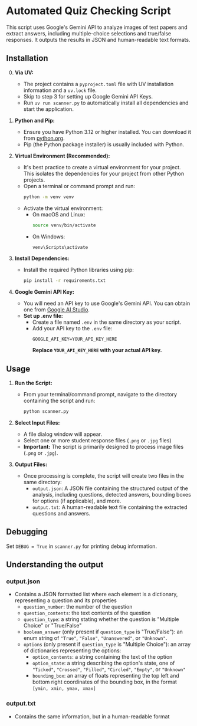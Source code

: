 # Automated Quiz Checking Script

This script uses Google's Gemini API to analyze images of test papers and extract answers, including multiple-choice selections and true/false responses. It outputs the results in JSON and human-readable text formats.

## Installation

0. **Via UV:**
   - The project contains a `pyproject.toml` file with UV installation information and a `uv.lock` file.
   - Skip to step 3 for setting up Google Gemini API Keys.
   - Run `uv run scanner.py` to automatically install all dependencies and start the application.

1. **Python and Pip:**
   - Ensure you have Python 3.12 or higher installed. You can download it from [python.org](https://www.python.org/downloads/).
   - Pip (the Python package installer) is usually included with Python.

2. **Virtual Environment (Recommended):**
   - It's best practice to create a virtual environment for your project. This isolates the dependencies for your project from other Python projects.
   - Open a terminal or command prompt and run:
      ```bash
      python -m venv venv
      ```
   - Activate the virtual environment:
     - On macOS and Linux:
       ```bash
       source venv/bin/activate
       ```
     - On Windows:
       ```bash
       venv\Scripts\activate
       ```

3. **Install Dependencies:**
   - Install the required Python libraries using pip:
     ```bash
     pip install -r requirements.txt
     ```

4. **Google Gemini API Key:**
   - You will need an API key to use Google's Gemini API. You can obtain one from [Google AI Studio](https://ai.google.dev/).
   - **Set up .env file:**
     - Create a file named `.env` in the same directory as your script.
     - Add your API key to the `.env` file:
        ```
        GOOGLE_API_KEY=YOUR_API_KEY_HERE
        ```
       **Replace `YOUR_API_KEY_HERE` with your actual API key.**

## Usage

1.  **Run the Script:**
    - From your terminal/command prompt, navigate to the directory containing the script and run:
        ```bash
        python scanner.py
        ```

2.  **Select Input Files:**
    - A file dialog window will appear.
    - Select one or more student response files (`.png` or `.jpg` files)
    - **Important:** The script is primarily designed to process image files (`.png` or `.jpg`).
  

3.  **Output Files:**
    - Once processing is complete, the script will create two files in the same directory:
        - `output.json`:  A JSON file containing the structured output of the analysis, including questions, detected answers, bounding boxes for options (if applicable), and more.
        - `output.txt`: A human-readable text file containing the extracted questions and answers.

## Debugging

Set `DEBUG = True` in `scanner.py` for printing debug information.

## Understanding the output

### output.json

- Contains a JSON formatted list where each element is a dictionary, representing a question and its properties
    - `question_number`: the number of the question
    - `question_contents`: the text contents of the question
    - `question_type`: a string stating whether the question is "Multiple Choice" or "True/False"
    - `boolean_answer` (only present if `question_type` is "True/False"): an enum string of `"True"`, `"False"`, `"Unanswered"`, or `"Unknown"`. 
    - `options` (only present if `question_type` is "Multiple Choice"): an array of dictionaries representing the options:
        - `option_contents`: a string containing the text of the option
        - `option_state`: a string describing the option's state, one of `"Ticked"`, `"Crossed"`, `"Filled"`, `"Circled"`, `"Empty"`, or `"Unknown"`
        - `bounding_box`: an array of floats representing the top left and bottom right coordinates of the bounding box, in the format `[ymin, xmin, ymax, xmax]`

### output.txt
- Contains the same information, but in a human-readable format

